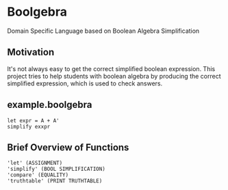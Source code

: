 # Boolgebra

Domain Specific Language based on Boolean Algebra Simplification

## Motivation 

It's not always easy to get the correct simplified boolean expression. This project tries to help students with boolean algebra by producing the correct simplified expression, which is used to check answers.

## example.boolgebra

    let expr = A + A'
    simplify exxpr

## Brief Overview of Functions

    'let' (ASSIGNMENT)
    'simplify' (BOOL SIMPLIFICATION)
    'compare' (EQUALITY)
    'truthtable' (PRINT TRUTHTABLE)

